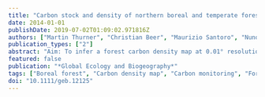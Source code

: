 ```yaml
---
title: "Carbon stock and density of northern boreal and temperate forests"
date: 2014-01-01
publishDate: 2019-07-02T01:09:02.971816Z
authors: ["Martin Thurner", "Christian Beer", "Maurizio Santoro", "Nuno Carvalhais", "Thomas Wutzler", "Dmitry Schepaschenko", "Anatoly Shvidenko", "Elisabeth Kompter", "Bernhard Ahrens", "Shaun R. Levick", "Christiane Schmullius"]
publication_types: ["2"]
abstract: "Aim: To infer a forest carbon density map at 0.01° resolution from a radar remote sensing product for the estimation of carbon stocks in Northern Hemisphere boreal and temperate forests. Location The study area extends from 30° N to 80° N, covering three forest biomes – temperate broadleaf and mixed forests (TBMF), temperate conifer forests (TCF) and boreal forests (BFT) – over three continents (North America, Europe and Asia). Methods This study is based on a recently available growing stock volume (GSV) product retrieved from synthetic aperture radar data. Forest biomass and spatially explicit uncertainty estimates were derived from the GSV using existing databases of wood density and allometric relationships between biomass compartments (stem, branches, roots, foliage). We tested the resultant map against inventory-based biomass data from Russia, Europe and the USA prior to making intercontinent and interbiome carbon stock comparisons. Results Our derived carbon density map agrees well with inventory data at regional scales (r2 = 0.70–0.90). While 40.7 ± 15.7 petagram of carbon (Pg C) are stored in BFT, TBMF and TCF contain 24.5 ± 9.4 Pg C and 14.5 ± 4.8 Pg C, respectively. In terms of carbon density, we found 6.21 ± 2.07 kg C m−2 retained in TCF and 5.80 ± 2.21 kg C m−2 in TBMF, whereas BFT have a mean carbon density of 4.00 ± 1.54 kg C m−2. Indications of a higher carbon density in Europe compared with the other continents across each of the three biomes could not be proved to be significant. Main conclusions The presented carbon density and corresponding uncertainty map give an insight into the spatial patterns of biomass and stand as a new benchmark to improve carbon cycle models and carbon monitoring systems. In total, we found 79.8 ± 29.9 Pg C stored in northern boreal and temperate forests, with Asian BFT accounting for 22.1 ± 8.3 Pg C."
featured: false
publication: "*Global Ecology and Biogeography*"
tags: ["Boreal forest", "Carbon density map", "Carbon monitoring", "Forest biomass", "Forest carbon stocks", "Global carbon cycle", "Growing stock volume", "SAR remote sensing", "Temperate forest"]
doi: "10.1111/geb.12125"
---
```


